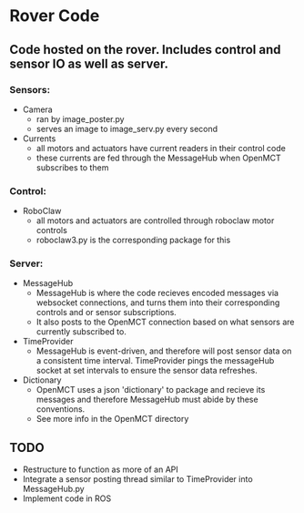 # Rover Code
## Code hosted on the rover. Includes control and sensor IO as well as server. 

### Sensors: 
* Camera
  * ran by image_poster.py
  * serves an image to image_serv.py every second
* Currents
  * all motors and actuators have current readers in their control code
  * these currents are fed through the MessageHub when OpenMCT subscribes to them 
### Control: 
* RoboClaw
  * all motors and actuators are controlled through roboclaw motor controls
  * roboclaw3.py is the corresponding package for this
### Server:
* MessageHub
  * MessageHub is where the code recieves encoded messages via websocket connections, and turns them into their corresponding controls and or sensor subscriptions.
  * It also posts to the OpenMCT connection based on what sensors are currently subscribed to. 
* TimeProvider
    * MessageHub is event-driven, and therefore will post sensor data on a consistent time interval. TimeProvider pings the messageHub socket at set intervals to ensure the sensor data refreshes. 
* Dictionary
    * OpenMCT uses a json 'dictionary' to package and recieve its messages and therefore MessageHub must abide by these conventions. 
    * See more info in the OpenMCT directory

## TODO
* Restructure to function as more of an API 
* Integrate a sensor posting thread similar to TimeProvider into MessageHub.py
* Implement code in ROS


